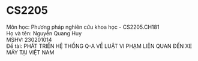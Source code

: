# CS2205


Môn học: Phương pháp nghiên cứu khoa học - CS2205.CH181 <br>
Họ và tên: Nguyễn Quang Huy <br>
MSHV: 230201014 <br>
Đề tài: PHÁT TRIỂN HỆ THỐNG Q-A VỀ LUẬT VI PHẠM LIÊN QUAN ĐẾN XE MÁY TẠI VIỆT NAM
